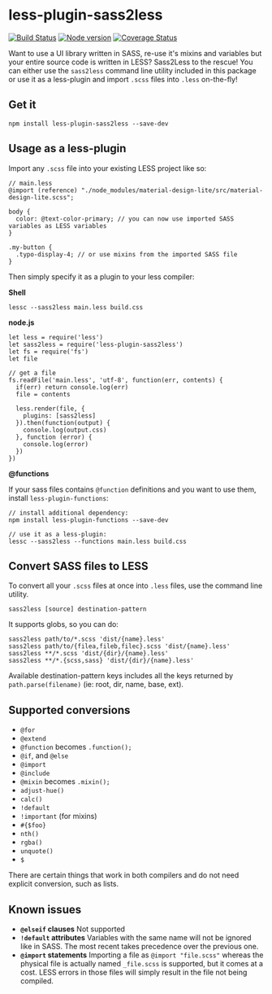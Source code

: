 # less-plugin-sass2less

[![Build Status](https://travis-ci.org/mediafreakch/less-plugin-sass2less.svg?branch=master)](https://travis-ci.org/mediafreakch/less-plugin-sass2less) [![Node version](https://img.shields.io/npm/v/less-plugin-sass2less.svg?style=flat)](https://www.npmjs.com/package/less-plugin-sass2less) [![Coverage Status](https://coveralls.io/repos/github/mediafreakch/less-plugin-sass2less/badge.svg?branch=master)](https://coveralls.io/github/mediafreakch/less-plugin-sass2less?branch=master)

Want to use a UI library written in SASS, re-use it's mixins and variables but your entire source code is written in LESS? Sass2Less to the rescue! You can either use the `sass2less` command line utility included in this package or use it as a less-plugin and import `.scss` files into `.less` on-the-fly!

## Get it

`npm install less-plugin-sass2less --save-dev`

## Usage as a less-plugin

Import any `.scss` file into your existing LESS project like so:

```
// main.less
@import (reference) "./node_modules/material-design-lite/src/material-design-lite.scss";

body {
  color: @text-color-primary; // you can now use imported SASS variables as LESS variables
}

.my-button {
  .typo-display-4; // or use mixins from the imported SASS file
}
```

Then simply specify it as a plugin to your less compiler:

**Shell**

`lessc --sass2less main.less build.css`

**node.js**
```
let less = require('less')
let sass2less = require('less-plugin-sass2less')
let fs = require('fs')
let file

// get a file
fs.readFile('main.less', 'utf-8', function(err, contents) {
  if(err) return console.log(err)
  file = contents

  less.render(file, {
    plugins: [sass2less]
  }).then(function(output) {
    console.log(output.css)
  }, function (error) {
    console.log(error)
  })
})
```

**@functions**

If your sass files contains `@function` definitions and you want to use them, install `less-plugin-functions`:

```
// install additional dependency:
npm install less-plugin-functions --save-dev

// use it as a less-plugin:
lessc --sass2less --functions main.less build.css
```

## Convert SASS files to LESS

To convert all your `.scss` files at once into `.less` files, use the command line utility.

`sass2less [source] destination-pattern`

It supports globs, so you can do:

```
sass2less path/to/*.scss 'dist/{name}.less'
sass2less path/to/{filea,fileb,filec}.scss 'dist/{name}.less'
sass2less **/*.scss 'dist/{dir}/{name}.less'
sass2less **/*.{scss,sass} 'dist/{dir}/{name}.less'
```

Available destination-pattern keys includes all the keys returned by `path.parse(filename)` (ie: root, dir, name, base, ext).

## Supported conversions

- `@for`
- `@extend`
- `@function` becomes `.function();`
- `@if`, and `@else`
- `@import`
- `@include`
- `@mixin` becomes `.mixin();`
- `adjust-hue()`
- `calc()`
- `!default`
- `!important` (for mixins)
- `#{$foo}`
- `nth()`
- `rgba()`
- `unquote()`
- `$`

There are certain things that work in both compilers and do not need explicit conversion, such as lists.

## Known issues

- **`@elseif` clauses** Not supported
- **`!default` attributes** Variables with the same name will not be ignored like in SASS. The most recent takes precedence over the previous one.
- **`@import` statements** Importing a file as `@import "file.scss"` whereas the physical file is actually named `_file.scss` is supported, but it comes at a cost. LESS errors in those files will simply result in the file not being compiled.
